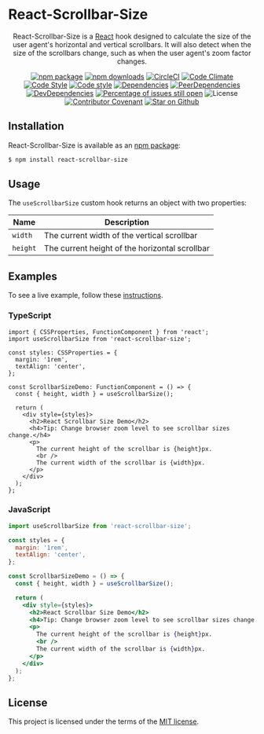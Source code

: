 # React-Scrollbar-Size

<div align="center">

React-Scrollbar-Size is a [React](https://reactjs.org/) hook designed to calculate the size of the user agent's horizontal and vertical scrollbars.
It will also detect when the size of the scrollbars change, such as when the user agent's zoom factor changes.

[![npm package](https://img.shields.io/npm/v/react-scrollbar-size/latest.svg)](https://www.npmjs.com/package/react-scrollbar-size)
[![npm downloads](https://img.shields.io/npm/dm/react-scrollbar-size)](https://www.npmjs.com/package/react-scrollbar-size)
[![CircleCI](https://circleci.com/gh/shawnmcknight/react-scrollbar-size.svg?style=shield)](https://circleci.com/gh/shawnmcknight/react-scrollbar-size/tree/main)
[![Code Climate](https://img.shields.io/codeclimate/maintainability/shawnmcknight/react-scrollbar-size)](https://codeclimate.com/github/shawnmcknight/react-scrollbar-size)
[![Code Style](https://badgen.net/badge/eslint/airbnb/ff5a5f?icon=airbnb)](https://github.com/airbnb/javascript)
[![Code style](https://img.shields.io/badge/code_style-prettier-ff69b4.svg)](https://prettier.io/)
[![Dependencies](https://david-dm.org/shawnmcknight/react-scrollbar-size/main/status.svg)](https://david-dm.org/shawnmcknight/react-scrollbar-size/main)
[![PeerDependencies](https://david-dm.org/shawnmcknight/react-scrollbar-size/main/peer-status.svg)](https://david-dm.org/shawnmcknight/react-scrollbar-size/main?type=peer)
[![DevDependencies](https://david-dm.org/shawnmcknight/react-scrollbar-size/dev-status.svg)](https://david-dm.org/shawnmcknight/react-scrollbar-size/main?type=dev)
[![Percentage of issues still open](https://isitmaintained.com/badge/open/shawnmcknight/react-scrollbar-size.svg)](https://isitmaintained.com/project/shawnmcknight/react-scrollbar-size)
![License](https://img.shields.io/npm/l/react-scrollbar-size)
[![Contributor Covenant](https://img.shields.io/badge/Contributor%20Covenant-v2.0%20adopted-ff69b4.svg)](code_of_conduct.md)
[![Star on Github](https://img.shields.io/github/stars/shawnmcknight/react-scrollbar-size?style=social)](https://github.com/shawnmcknight/react-scrollbar-size)

</div>

## Installation

React-Scrollbar-Size is available as an [npm package](https://www.npmjs.com/package/react-scrollbar-size):

```sh
$ npm install react-scrollbar-size
```

## Usage

The `useScrollbarSize` custom hook returns an object with two properties:

| Name     | Description                                    |
| -------- | ---------------------------------------------- |
| `width`  | The current width of the vertical scrollbar    |
| `height` | The current height of the horizontal scrollbar |

## Examples

To see a live example, follow these [instructions](/example/README.md).

### TypeScript

```tsx
import { CSSProperties, FunctionComponent } from 'react';
import useScrollbarSize from 'react-scrollbar-size';

const styles: CSSProperties = {
  margin: '1rem',
  textAlign: 'center',
};

const ScrollbarSizeDemo: FunctionComponent = () => {
  const { height, width } = useScrollbarSize();

  return (
    <div style={styles}>
      <h2>React Scrollbar Size Demo</h2>
      <h4>Tip: Change browser zoom level to see scrollbar sizes change.</h4>
      <p>
        The current height of the scrollbar is {height}px.
        <br />
        The current width of the scrollbar is {width}px.
      </p>
    </div>
  );
};
```

### JavaScript

```jsx
import useScrollbarSize from 'react-scrollbar-size';

const styles = {
  margin: '1rem',
  textAlign: 'center',
};

const ScrollbarSizeDemo = () => {
  const { height, width } = useScrollbarSize();

  return (
    <div style={styles}>
      <h2>React Scrollbar Size Demo</h2>
      <h4>Tip: Change browser zoom level to see scrollbar sizes change.</h4>
      <p>
        The current height of the scrollbar is {height}px.
        <br />
        The current width of the scrollbar is {width}px.
      </p>
    </div>
  );
};
```

## License

This project is licensed under the terms of the
[MIT license](/LICENSE).
